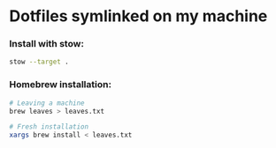 # Dotfiles symlinked on my machine

### Install with stow:
```bash
stow --target .
```

### Homebrew installation:
```bash
# Leaving a machine
brew leaves > leaves.txt

# Fresh installation
xargs brew install < leaves.txt
```
